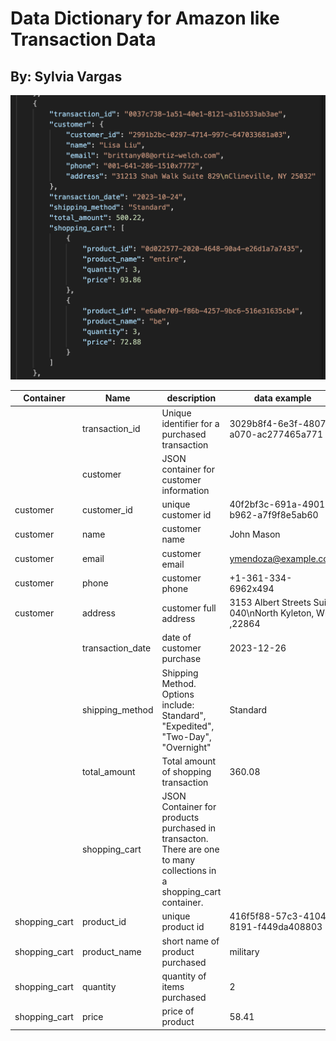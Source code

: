 # Data Dictionary for Amazon like Transaction Data
## By: Sylvia Vargas

![Alt text](image.png)

|Container| Name| description | data example|
| ---- | ---- | ---- | ----|
 || transaction_id| Unique identifier for a purchased transaction|  3029b8f4-6e3f-4807-a070-ac277465a771||
 ||customer| JSON container for customer information
|customer| customer_id| unique customer id| 40f2bf3c-691a-4901-b962-a7f9f8e5ab60|
|customer| name| customer name |  John Mason||
|customer| email| customer email|  ymendoza@example.com|
|customer|phone| customer phone|  +1-361-334-6962x494|
|customer| address|customer full address| 3153 Albert Streets Suite 040\nNorth Kyleton, WI ,22864|
 ||transaction_date|date of customer purchase |2023-12-26|
 ||shipping_method| Shipping Method.  Options include: Standard", "Expedited", "Two-Day", "Overnight" |Standard||
 ||total_amount| Total amount of shopping transaction |  360.08|
 ||shopping_cart|JSON Container for products purchased in transacton.   There are one to many collections in a shopping_cart container. | |
|shopping_cart|    product_id| unique product id| 416f5f88-57c3-4104-8191-f449da408803|
|shopping_cart|  product_name| short name of product purchased | military|
|shopping_cart|               quantity| quantity of items purchased| 2|
|shopping_cart|             price|price of product| 58.41|
